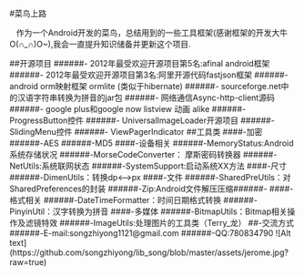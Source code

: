 #菜鸟上路
<p>&nbsp;&nbsp;&nbsp;作为一个Android开发的菜鸟，总结用到的一些工具框架(感谢框架的开发大牛O(∩_∩)O~),我会一直提升知识储备并更新这个项目.</p>
##开源项目
######- 2012年最受欢迎开源项目第5名:afinal android框架
######- 2012年最受欢迎开源项目第3名:阿里开源代码fastjson框架
######- android orm映射框架 ormlite (类似于hibernate)
######- sourceforge.net中的汉语字符串转换为拼音的jar包
######- 网络通信Async-http-client源码
######- google plus和google now listview 动画 alike
######- ProgressButton控件
######- UniversalImageLoader开源项目
######- SlidingMenu控件
######- ViewPagerIndicator 
##工具类
####-加密
######-AES
######-MD5
####-设备相关
######-MemoryStatus:Android系统存储状况
######-MorseCodeConverter： 摩斯密码转换器
######-NetUtils:系统联网状态
######-SystemSupport:启动系统XX方法
####-尺寸
######-DimenUtils：转换dp<-->px
####-文件
######-SharedPreUtils：对SharedPreferences的封装
######-Zip:Android文件解压压缩######-
####-格式相关
######-DateTimeFormatter：时间日期格式转换
######-PinyinUtil：汉字转换为拼音
####-多媒体
######-BitmapUtils：Bitmap相关操作及滤镜特效
######-ImageUtils:处理图片的工具类（Terry_龙）
##-交流方式
######-E-mail:songzhiyong1121@gmail.com
######-QQ:780834790
![Alt text](https://github.com/songzhiyong/lib_song/blob/master/assets/jerome.jpg?raw=true)
